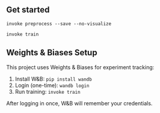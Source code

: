 ## Get started

`invoke preprocess --save --no-visualize`

`invoke train`

## Weights & Biases Setup

This project uses Weights & Biases for experiment tracking:

1. Install W&B: `pip install wandb`
2. Login (one-time): `wandb login`
3. Run training: `invoke train`

After logging in once, W&B will remember your credentials.
